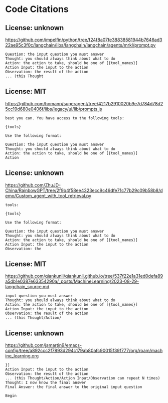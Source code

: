 # Code Citations

## License: unknown
https://github.com/impelfin/python/tree/f24f8a07fe38838581944b7646ad322ae95c3f0c/langchain/libs/langchain/langchain/agents/mrkl/prompt.py

```
Question: the input question you must answer
Thought: you should always think about what to do
Action: the action to take, should be one of [{tool_names}]
Action Input: the input to the action
Observation: the result of the action
... (this Thought
```


## License: MIT
https://github.com/homanp/superagent/tree/4217b2910020b9e7d784d78d25cc19d680e0406f/libs/legacy/ui/lib/prompts.js

```
best you can. You have access to the following tools:

{tools}

Use the following format:

Question: the input question you must answer
Thought: you should always think about what to do
Action: the action to take, should be one of [{tool_names}]
Action
```


## License: unknown
https://github.com/ZhuJD-China/RainbowGPT/tree/2f9b4f58ee4323ecc9c46dfe71c77b29c09b58b8/demo/Custom_agent_with_tool_retrieval.py

```
tools:

{tools}

Use the following format:

Question: the input question you must answer
Thought: you should always think about what to do
Action: the action to take, should be one of [{tool_names}]
Action Input: the input to the action
Observation: the
```


## License: MIT
https://github.com/qiankunli/qiankunli.github.io/tree/537f22e1a31ed0defa89a5db1e0387e63354290a/_posts/MachineLearning/2023-08-29-langchain_source.md

```
input question you must answer
Thought: you should always think about what to do
Action: the action to take, should be one of [{tool_names}]
Action Input: the input to the action
Observation: the result of the action
... (this Thought/Action/
```


## License: unknown
https://github.com/jamartin9/emacs-config/tree/a892ccc2f7893d294c179ab80afc90015f39f777/org/roam/machine_learning.org

```
}]
Action Input: the input to the action
Observation: the result of the action
... (this Thought/Action/Action Input/Observation can repeat N times)
Thought: I now know the final answer
Final Answer: the final answer to the original input question

Begin
```

